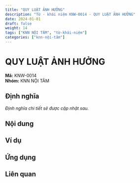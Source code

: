 ```yaml
---
title: "QUY LUẬT ẢNH HƯỞNG"
description: "Từ - khái niệm KNW-0014 - QUY LUẬT ẢNH HƯỞNG"
date: 2024-01-01
draft: false
weight: 14
tags: ["KNN NỘI TÂM", "từ-khái-niệm"]
categories: ["knn-nội-tâm"]
---
```


# QUY LUẬT ẢNH HƯỞNG

**Mã:** KNW-0014  
**Nhóm:** KNN NỘI TÂM

## Định nghĩa

*Định nghĩa chi tiết sẽ được cập nhật sau.*

## Nội dung

<!-- Nội dung chi tiết sẽ được điền vào đây -->

## Ví dụ

<!-- Ví dụ minh họa -->

## Ứng dụng

<!-- Cách ứng dụng từ/khái niệm này trong thực tế -->

## Liên quan

<!-- Các từ/khái niệm liên quan khác -->
